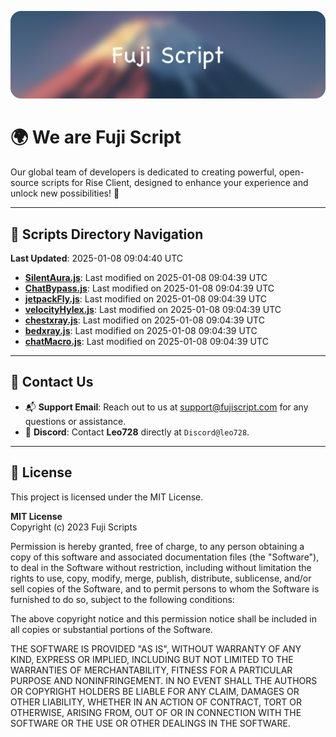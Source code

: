 ![Banner](.github/b.webp)

# 🌍 **We are Fuji Script**

Our global team of developers is dedicated to creating powerful, open-source scripts for Rise Client, designed to enhance your experience and unlock new possibilities! 🌟

---
<!-- SCRIPTS_NAVIGATION_START -->
## 📂 **Scripts Directory Navigation**

**Last Updated**: 2025-01-08 09:04:40 UTC

- **[SilentAura.js](scripts/SilentAura.js)**: Last modified on 2025-01-08 09:04:39 UTC
- **[ChatBypass.js](scripts/ChatBypass.js)**: Last modified on 2025-01-08 09:04:39 UTC
- **[jetpackFly.js](scripts/jetpackFly.js)**: Last modified on 2025-01-08 09:04:39 UTC
- **[velocityHylex.js](scripts/velocityHylex.js)**: Last modified on 2025-01-08 09:04:39 UTC
- **[chestxray.js](scripts/chestxray.js)**: Last modified on 2025-01-08 09:04:39 UTC
- **[bedxray.js](scripts/bedxray.js)**: Last modified on 2025-01-08 09:04:39 UTC
- **[chatMacro.js](scripts/chatMacro.js)**: Last modified on 2025-01-08 09:04:39 UTC

<!-- SCRIPTS_NAVIGATION_END -->

---

## 💬 **Contact Us**  
- 📬 **Support Email**: Reach out to us at [support@fujiscript.com](mailto:support@fujiscript.com) for any questions or assistance.  
- 💬 **Discord**: Contact **Leo728** directly at `Discord@leo728`.

---

## 📜 **License**

This project is licensed under the MIT License.  

**MIT License**  
Copyright (c) 2023 Fuji Scripts  

Permission is hereby granted, free of charge, to any person obtaining a copy of this software and associated documentation files (the "Software"), to deal in the Software without restriction, including without limitation the rights to use, copy, modify, merge, publish, distribute, sublicense, and/or sell copies of the Software, and to permit persons to whom the Software is furnished to do so, subject to the following conditions:  

The above copyright notice and this permission notice shall be included in all copies or substantial portions of the Software.  

THE SOFTWARE IS PROVIDED "AS IS", WITHOUT WARRANTY OF ANY KIND, EXPRESS OR IMPLIED, INCLUDING BUT NOT LIMITED TO THE WARRANTIES OF MERCHANTABILITY, FITNESS FOR A PARTICULAR PURPOSE AND NONINFRINGEMENT. IN NO EVENT SHALL THE AUTHORS OR COPYRIGHT HOLDERS BE LIABLE FOR ANY CLAIM, DAMAGES OR OTHER LIABILITY, WHETHER IN AN ACTION OF CONTRACT, TORT OR OTHERWISE, ARISING FROM, OUT OF OR IN CONNECTION WITH THE SOFTWARE OR THE USE OR OTHER DEALINGS IN THE SOFTWARE.  

